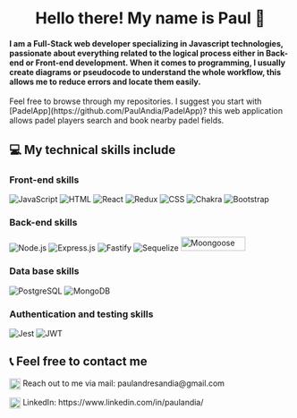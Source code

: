 <h1 align="center">Hello there! My name is Paul 👋</h1>

<h4 text-align="justify">I am a Full-Stack web developer specializing in Javascript technologies, passionate about everything related to the logical process either in Back-end or Front-end development. When it comes to programming, I usually create diagrams or pseudocode to understand the whole workflow, this allows me to reduce errors and locate them easily.</h4>
<p>Feel free to browse through my repositories. I suggest you start with [PadelApp](https://github.com/PaulAndia/PadelApp)? this web application allows padel players search and book nearby padel fields.
</p> 

## 💻 My technical skills include
<h3>Front-end skills</h3>

![JavaScript](https://img.shields.io/badge/-JavaScript-F7DF1E?style=for-the-badge&logo=javascript&logoColor=333)
![HTML](https://img.shields.io/badge/-HTML-E34F26?style=for-the-badge&logo=html5&logoColor=FAFAFA)
![React](https://img.shields.io/badge/-React-61DAFB?style=for-the-badge&logo=react&logoColor=333)
![Redux](https://img.shields.io/badge/-Redux-764ABC?style=for-the-badge&logo=redux&logoColor=FAFAFA)
![CSS](https://img.shields.io/badge/-CSS-1572B6?style=for-the-badge&logo=css3&logoColor=FAFAFA)
![Chakra](https://img.shields.io/badge/chakra-%234ED1C5.svg?style=for-the-badge&logo=chakraui&logoColor=white)
![Bootstrap](https://img.shields.io/badge/bootstrap-%23563D7C.svg?style=for-the-badge&logo=bootstrap&logoColor=white)
<h3>Back-end skills</h3>

![Node.js](https://img.shields.io/badge/-Node.js-339933?style=for-the-badge&logo=node.js&logoColor=FAFAFA)
![Express.js](https://img.shields.io/badge/express.js-%23404d59.svg?style=for-the-badge&logo=express&logoColor=%2361DAFB)
![Fastify](https://img.shields.io/badge/fastify-%23000000.svg?style=for-the-badge&logo=fastify&logoColor=white)
![Sequelize](https://img.shields.io/badge/Sequelize-52B0E7?style=for-the-badge&logo=Sequelize&logoColor=white)
<img src="https://lh4.googleusercontent.com/g_LM2kHik0YOQuQHnJz0L640IhT_bP_YJeV7k0KHFhCNsLU9P9y7Bk6RUb2KDHpdo5WHlKE6irD0f2KcjeGZBOlWFf6G28kFYernrTnIsL45mr9DoEuPz7Niq8nAr2r_AC212YHq" alt="Moongoose" height="25" width="115" />
<h3>Data base skills</h3>

![PostgreSQL](https://img.shields.io/badge/-PostgreSQL-0064a5?style=for-the-badge&logo=postgresql&logoColor=FAFAFA)
![MongoDB](https://img.shields.io/badge/MongoDB-4EA94B?style=for-the-badge&logo=mongodb&logoColor=white)
<h3>Authentication and testing skills</h3>

![Jest](https://img.shields.io/badge/-jest-%23C21325?style=for-the-badge&logo=jest&logoColor=white)
![JWT](https://img.shields.io/badge/JWT-black?style=for-the-badge&logo=JSON%20web%20tokens)


## 📞 Feel free to contact me
<p align = "bottom" text-align = "bottom"> <a href="mailto:criskol.71@gmail.com"><img align="center" src="https://www.pngmart.com/files/16/Gmail-PNG-Clipart.png" alt="Paul" height="20" width="20"/></a>  Reach out to me via mail: paulandresandia@gmail.com</p>


<p align = "bottom" text-align = "bottom"><img align="center" src="https://raw.githubusercontent.com/rahuldkjain/github-profile-readme-generator/master/src/images/icons/Social/linked-in-alt.svg" alt="Gabriel Vodopivec" height="20" width="20" />  LinkedIn: https://www.linkedin.com/in/paulandia/</p>
